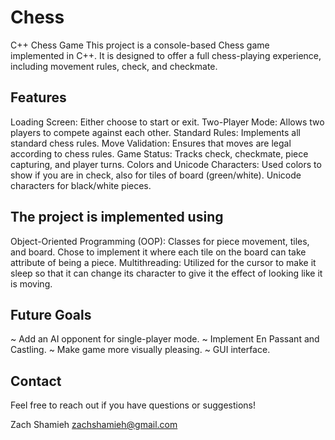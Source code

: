 # Chess
C++ Chess Game
This project is a console-based Chess game implemented in C++. It is designed to offer a full chess-playing experience, including movement rules, check, and checkmate.

## Features
Loading Screen: Either choose to start or exit.
Two-Player Mode: Allows two players to compete against each other.
Standard Rules: Implements all standard chess rules. 
Move Validation: Ensures that moves are legal according to chess rules.
Game Status: Tracks check, checkmate, piece capturing, and player turns.
Colors and Unicode Characters: Used colors to show if you are in check, also for tiles of board (green/white). Unicode characters for black/white pieces. 

## The project is implemented using
Object-Oriented Programming (OOP): Classes for piece movement, tiles, and board. Chose to implement it where each tile on the board can take attribute of being a piece. 
Multithreading: Utilized for the cursor to make it sleep so that it can change its character to give it the effect of looking like it is moving. 

## Future Goals
~ Add an AI opponent for single-player mode.
~ Implement En Passant and Castling.
~ Make game more visually pleasing.
~ GUI interface.

## Contact
Feel free to reach out if you have questions or suggestions!

Zach Shamieh
zachshamieh@gmail.com

